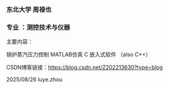 ### 东北大学  周禄也    
### 专业 ：测控技术与仪器   

主要内容：

锅炉蒸汽压力控制 MATLAB仿真
C 嵌入式软件   （also C++）        

CSDN博客链接：https://blog.csdn.net/Z202213630?type=blog


2025/08/26       luye.zhou
